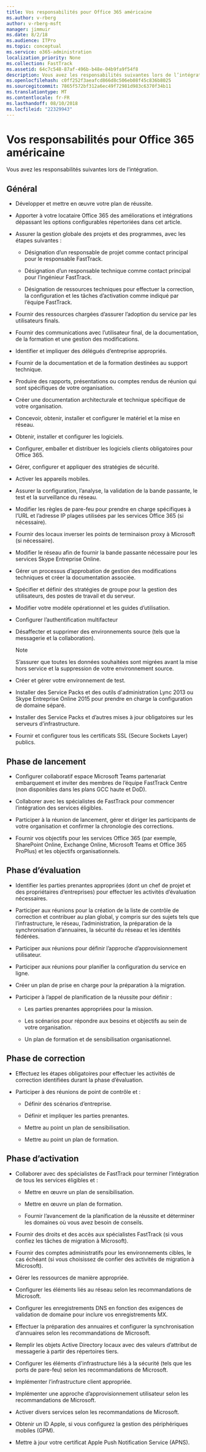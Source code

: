 ```yaml
---
title: Vos responsabilités pour Office 365 américaine
ms.author: v-rberg
author: v-rberg-msft
manager: jimmuir
ms.date: 8/2/18
ms.audience: ITPro
ms.topic: conceptual
ms.service: o365-administration
localization_priority: None
ms.collection: FastTrack
ms.assetid: 64c7c548-87af-496b-b48e-04b9fa9f54f8
description: Vous avez les responsabilités suivantes lors de l’intégration.
ms.openlocfilehash: c0ff252f3aeafcd866d8c506eb08f45c836b8025
ms.sourcegitcommit: 7865f572bf312a6ec49f72981d983c6370f34b11
ms.translationtype: MT
ms.contentlocale: fr-FR
ms.lasthandoff: 08/10/2018
ms.locfileid: "22329943"
---
```

# <a name="your-responsibilities-for-office-365-us-government"></a>Vos responsabilités pour Office 365 américaine

Vous avez les responsabilités suivantes lors de l’intégration.
  
## <a name="general"></a>Général

- Développer et mettre en œuvre votre plan de réussite.
    
- Apporter à votre locataire Office 365 des améliorations et intégrations dépassant les options configurables répertoriées dans cet article. 
    
- Assurer la gestion globale des projets et des programmes, avec les étapes suivantes : 
    
  - Désignation d’un responsable de projet comme contact principal pour le responsable FastTrack.
    
  - Désignation d’un responsable technique comme contact principal pour l’ingénieur FastTrack.
    
  - Désignation de ressources techniques pour effectuer la correction, la configuration et les tâches d’activation comme indiqué par l’équipe FastTrack. 
    
- Fournir des ressources chargées d’assurer l’adoption du service par les utilisateurs finals.
    
- Fournir des communications avec l’utilisateur final, de la documentation, de la formation et une gestion des modifications.
    
- Identifier et impliquer des délégués d’entreprise appropriés. 
    
- Fournir de la documentation et de la formation destinées au support technique. 
    
- Produire des rapports, présentations ou comptes rendus de réunion qui sont spécifiques de votre organisation. 
    
- Créer une documentation architecturale et technique spécifique de votre organisation. 
    
- Concevoir, obtenir, installer et configurer le matériel et la mise en réseau. 
    
- Obtenir, installer et configurer les logiciels. 
    
- Configurer, emballer et distribuer les logiciels clients obligatoires pour Office 365.
    
- Gérer, configurer et appliquer des stratégies de sécurité.
    
- Activer les appareils mobiles.
    
- Assurer la configuration, l’analyse, la validation de la bande passante, le test et la surveillance du réseau. 

- Modifier les règles de pare-feu pour prendre en charge spécifiques à l’URL et l’adresse IP plages utilisées par les services Office 365 (si nécessaire).

- Fournir des locaux inverser les points de terminaison proxy à Microsoft (si nécessaire). 
    
- Modifier le réseau afin de fournir la bande passante nécessaire pour les services Skype Entreprise Online.
    
- Gérer un processus d’approbation de gestion des modifications techniques et créer la documentation associée.
    
- Spécifier et définir des stratégies de groupe pour la gestion des utilisateurs, des postes de travail et du serveur.
    
- Modifier votre modèle opérationnel et les guides d’utilisation.
    
- Configurer l’authentification multifacteur
    
- Désaffecter et supprimer des environnements source (tels que la messagerie et la collaboration). 
    
    > [!NOTE]
    > S’assurer que toutes les données souhaitées sont migrées avant la mise hors service et la suppression de votre environnement source. 
  
- Créer et gérer votre environnement de test.
    
- Installer des Service Packs et des outils d'administration Lync 2013 ou Skype Entreprise Online 2015 pour prendre en charge la configuration de domaine séparé.
    
- Installer des Service Packs et d’autres mises à jour obligatoires sur les serveurs d’infrastructure. 
    
- Fournir et configurer tous les certificats SSL (Secure Sockets Layer) publics. 
    
## <a name="initiate-phase"></a>Phase de lancement

- Configurer collaboratif espace Microsoft Teams partenariat embarquement et inviter des membres de l’équipe FastTrack Centre (non disponibles dans les plans GCC haute et DoD).
    
- Collaborer avec les spécialistes de FastTrack pour commencer l’intégration des services éligibles. 
    
- Participer à la réunion de lancement, gérer et diriger les participants de votre organisation et confirmer la chronologie des corrections.
    
- Fournir vos objectifs pour les services Office 365 (par exemple, SharePoint Online, Exchange Online, Microsoft Teams et Office 365 ProPlus) et les objectifs organisationnels.
    
## <a name="assess-phase"></a>Phase d’évaluation

- Identifier les parties prenantes appropriées (dont un chef de projet et des propriétaires d’entreprises) pour effectuer les activités d’évaluation nécessaires. 
    
- Participer aux réunions pour la création de la liste de contrôle de correction et contribuer au plan global, y compris sur des sujets tels que l’infrastructure, le réseau, l’administration, la préparation de la synchronisation d’annuaires, la sécurité du réseau et les identités fédérées. 
    
- Participer aux réunions pour définir l’approche d’approvisionnement utilisateur. 
    
- Participer aux réunions pour planifier la configuration du service en ligne. 
    
- Créer un plan de prise en charge pour la préparation à la migration. 
    
- Participer à l’appel de planification de la réussite pour définir :
    
  - Les parties prenantes appropriées pour la mission.
    
  - Les scénarios pour répondre aux besoins et objectifs au sein de votre organisation.
    
  - Un plan de formation et de sensibilisation organisationnel.
    
## <a name="remediate-phase"></a>Phase de correction

- Effectuez les étapes obligatoires pour effectuer les activités de correction identifiées durant la phase d’évaluation. 
    
- Participer à des réunions de point de contrôle et : 
    
  - Définir des scénarios d’entreprise.
    
  - Définir et impliquer les parties prenantes.
    
  - Mettre au point un plan de sensibilisation.
    
  - Mettre au point un plan de formation.
    
## <a name="enable-phase"></a>Phase d’activation

- Collaborer avec des spécialistes de FastTrack pour terminer l’intégration de tous les services éligibles et :
    
  - Mettre en œuvre un plan de sensibilisation.
    
  - Mettre en œuvre un plan de formation.
    
  - Fournir l’avancement de la planification de la réussite et déterminer les domaines où vous avez besoin de conseils.
    
- Fournir des droits et des accès aux spécialistes FastTrack (si vous confiez les tâches de migration à Microsoft).
    
- Fournir des comptes administratifs pour les environnements cibles, le cas échéant (si vous choisissez de confier des activités de migration à Microsoft).
    
- Gérer les ressources de manière appropriée. 
    
- Configurer les éléments liés au réseau selon les recommandations de Microsoft.
    
- Configurer les enregistrements DNS en fonction des exigences de validation de domaine pour inclure vos enregistrements MX.
    
- Effectuer la préparation des annuaires et configurer la synchronisation d’annuaires selon les recommandations de Microsoft.
    
- Remplir les objets Active Directory locaux avec des valeurs d’attribut de messagerie à partir des répertoires tiers.
    
- Configurer les éléments d'infrastructure liés à la sécurité (tels que les ports de pare-feu) selon les recommandations de Microsoft.
    
- Implémenter l’infrastructure client appropriée.
    
- Implémenter une approche d’approvisionnement utilisateur selon les recommandations de Microsoft.
    
- Activer divers services selon les recommandations de Microsoft.
    
- Obtenir un ID Apple, si vous configurez la gestion des périphériques mobiles (GPM).
    
- Mettre à jour votre certificat Apple Push Notification Service (APNS).
    

  

